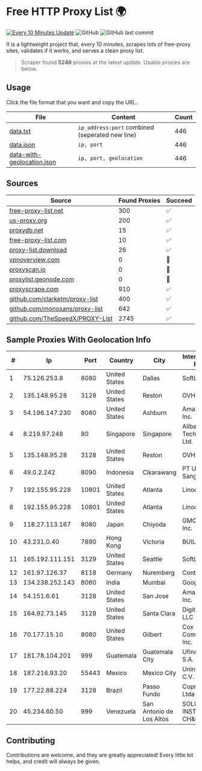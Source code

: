 
# Free HTTP Proxy List 🌍

[![Every 10 Minutes Update](https://github.com/mertguvencli/http-proxy-list/actions/workflows/main.yml/badge.svg?branch=main)](https://github.com/mertguvencli/http-proxy-list/actions/workflows/main.yml)
![GitHub](https://img.shields.io/github/license/mertguvencli/http-proxy-list)
![GitHub last commit](https://img.shields.io/github/last-commit/mertguvencli/http-proxy-list)

It is a lightweight project that, every 10 minutes, scrapes lots of free-proxy sites, validates if it works, and serves a clean proxy list.


> Scraper found **5248** proxies at the latest update. Usable proxies are below.

## Usage

Click the file format that you want and copy the URL.


|File|Content|Count|
|----|-------|-----|
|[data.txt](https://raw.githubusercontent.com/mertguvencli/http-proxy-list/main/proxy-list/data.txt)|`ip_address:port` combined (seperated new line)|446|
|[data.json](https://raw.githubusercontent.com/mertguvencli/http-proxy-list/main/proxy-list/data.json)|`ip, port`|446|
|[data-with-geolocation.json](https://raw.githubusercontent.com/mertguvencli/http-proxy-list/main/proxy-list/data-with-geolocation.json)|`ip, port, geolocation`|446|

## Sources

|Source|Found Proxies|Succeed|
|------|-------------|-------|
|[free-proxy-list.net](https://free-proxy-list.net)|300|✅|
|[us-proxy.org](https://www.us-proxy.org)|200|✅|
|[proxydb.net](http://proxydb.net)|15|✅|
|[free-proxy-list.com](https://free-proxy-list.com/?page=&port=&type%5B%5D=http&type%5B%5D=https&up_time=0&search=Search)|10|✅|
|[proxy-list.download](https://www.proxy-list.download/HTTP)|26|✅|
|[vpnoverview.com](https://vpnoverview.com/privacy/anonymous-browsing/free-proxy-servers)|0|🚫|
|[proxyscan.io](https://www.proxyscan.io)|0|🚫|
|[proxylist.geonode.com](https://proxylist.geonode.com/api/proxy-list?limit=300&page=1&sort_by=lastChecked&sort_type=desc&protocols=http,https)|0|🚫|
|[proxyscrape.com](https://api.proxyscrape.com/v2/?request=displayproxies&protocol=http&timeout=10000&country=all&ssl=all&anonymity=all)|910|✅|
|[github.com/clarketm/proxy-list](https://raw.githubusercontent.com/clarketm/proxy-list/master/proxy-list-raw.txt)|400|✅|
|[github.com/monosans/proxy-list](https://raw.githubusercontent.com/monosans/proxy-list/main/proxies/http.txt)|642|✅|
|[github.com/TheSpeedX/PROXY-List](https://raw.githubusercontent.com/TheSpeedX/PROXY-List/master/http.txt)|2745|✅|


## Sample Proxies With Geolocation Info

|#|Ip|Port|Country|City|Internet Service Provider|
|-|--|----|-------|----|-------------------------|
|1|75.126.253.8|8080|United States|Dallas|SoftLayer|
|2|135.148.95.28|3128|United States|Reston|OVH SAS|
|3|54.196.147.230|8080|United States|Ashburn|Amazon.com, Inc.|
|4|8.219.97.248|80|Singapore|Singapore|Alibaba (US) Technology Co., Ltd.|
|5|135.148.95.28|3128|United States|Reston|OVH SAS|
|6|49.0.2.242|8090|Indonesia|Cikarawang|PT Usaha Adi Sanggoro|
|7|192.155.95.228|10801|United States|Atlanta|Linode, LLC|
|8|192.155.95.228|10801|United States|Atlanta|Linode, LLC|
|9|118.27.113.167|8080|Japan|Chiyoda|GMO Internet, Inc.|
|10|43.231.0.40|7890|Hong Kong|Victoria|BUILDCLOUD|
|11|165.192.111.151|3129|United States|Seattle|SoftLayer|
|12|161.97.126.37|8118|Germany|Nuremberg|Contabo GmbH|
|13|134.238.252.143|8080|India|Mumbai|Google LLC|
|14|54.151.6.61|3128|United States|San Jose|Amazon.com, Inc.|
|15|164.92.73.145|3128|United States|Santa Clara|DigitalOcean, LLC|
|16|70.177.15.10|8080|United States|Gilbert|Cox Communications Inc.|
|17|181.78.104.201|999|Guatemala|Guatemala City|Ufinet Panama S.A.|
|18|187.216.93.20|55443|Mexico|Mexico City|Uninet S.A. de C.V.|
|19|177.22.88.224|3128|Brazil|Passo Fundo|Coprel Telecom Ltda|
|20|45.234.60.50|999|Venezuela|San Antonio de Los Altos|SOLUCIONES INSTALRED CH&C C.A.|



## Contributing

Contributions are welcome, and they are greatly appreciated! Every
little bit helps, and credit will always be given.

